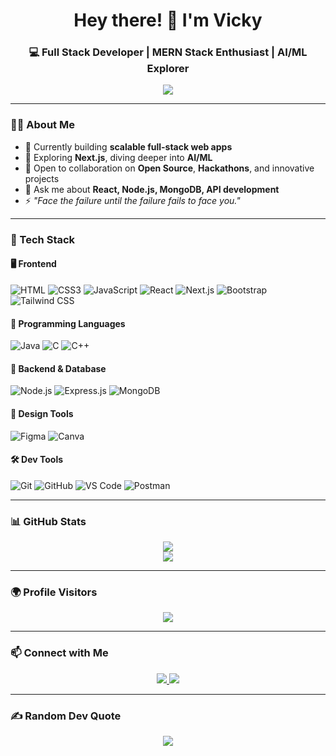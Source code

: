 <!-- Banner or Introduction -->
<h1 align="center">Hey there! 👋 I'm Vicky</h1>
<h3 align="center">💻 Full Stack Developer | MERN Stack Enthusiast | AI/ML Explorer</h3>

<p align="center">
  <img src="https://readme-typing-svg.herokuapp.com?font=Fira+Code&size=24&pause=1000&color=00FFFF&center=true&vCenter=true&width=500&lines=Code.+Build.+Innovate." />
</p>

---

### 🧑‍💻 About Me

- 🔭 Currently building **scalable full-stack web apps**
- 🌱 Exploring **Next.js**, diving deeper into **AI/ML**
- 👯 Open to collaboration on **Open Source**, **Hackathons**, and innovative projects
- 💬 Ask me about **React, Node.js, MongoDB, API development**
- ⚡ _"Face the failure until the failure fails to face you."_

---

### 🚀 Tech Stack

#### 🖥️ Frontend
![HTML](https://img.shields.io/badge/HTML5-E34F26?style=flat&logo=html5&logoColor=white)
![CSS3](https://img.shields.io/badge/CSS3-1572B6?style=flat&logo=css3&logoColor=white)
![JavaScript](https://img.shields.io/badge/JavaScript-F7DF1E?style=flat&logo=javascript&logoColor=black)
![React](https://img.shields.io/badge/React-20232A?style=flat&logo=react&logoColor=61DAFB)
![Next.js](https://img.shields.io/badge/Next.js-black?style=flat&logo=next.js)
![Bootstrap](https://img.shields.io/badge/Bootstrap-563D7C?style=flat&logo=bootstrap&logoColor=white)
![Tailwind CSS](https://img.shields.io/badge/TailwindCSS-38B2AC?style=flat&logo=tailwind-css&logoColor=white)

#### 🧠 Programming Languages
![Java](https://img.shields.io/badge/Java-ED8B00?style=flat&logo=java&logoColor=white)
![C](https://img.shields.io/badge/C-00599C?style=flat&logo=c&logoColor=white)
![C++](https://img.shields.io/badge/C++-00599C?style=flat&logo=c%2B%2B&logoColor=white)

#### 🔧 Backend & Database
![Node.js](https://img.shields.io/badge/Node.js-339933?style=flat&logo=node.js&logoColor=white)
![Express.js](https://img.shields.io/badge/Express.js-000000?style=flat&logo=express&logoColor=white)
![MongoDB](https://img.shields.io/badge/MongoDB-4EA94B?style=flat&logo=mongodb&logoColor=white)

#### 🎨 Design Tools
![Figma](https://img.shields.io/badge/Figma-F24E1E?style=flat&logo=figma&logoColor=white)
![Canva](https://img.shields.io/badge/Canva-00C4CC?style=flat&logo=canva&logoColor=white)

#### 🛠️ Dev Tools
![Git](https://img.shields.io/badge/Git-F05032?style=flat&logo=git&logoColor=white)
![GitHub](https://img.shields.io/badge/GitHub-181717?style=flat&logo=github)
![VS Code](https://img.shields.io/badge/VS%20Code-007ACC?style=flat&logo=visual-studio-code)
![Postman](https://img.shields.io/badge/Postman-FF6C37?style=flat&logo=postman)

---

<h3>📊 GitHub Stats</h3>

<p align="center">
  <img src="https://nirzak-streak-stats.vercel.app/?user=vicky2742&theme=github_dark&hide_border=false" />
  <br/>
  <img src="https://github-readme-stats.vercel.app/api/top-langs/?username=vicky2742&theme=github_dark&hide_border=false&include_all_commits=false&count_private=false&layout=compact" />
</p>

---

### 🌍 Profile Visitors

<div align="center">
  <img src="https://profile-counter.glitch.me/vicky2742/count.svg?" />
</div>

---

### 📫 Connect with Me

<p align="center">
  <a href="mailto:vickyjmh5@gmail.com" target="_blank">
    <img src="https://img.shields.io/badge/Gmail-D14836?style=for-the-badge&logo=gmail&logoColor=white" />
  </a>
  <a href="https://www.linkedin.com/in/vicky-369194221/" target="_blank">
    <img src="https://img.shields.io/badge/LinkedIn-0077B5?style=for-the-badge&logo=linkedin&logoColor=white" />
  </a>
</p>

---

### ✍️ Random Dev Quote

<p align="center">
  <img src="https://quotes-github-readme.vercel.app/api?type=horizontal&theme=radical" />
</p>
